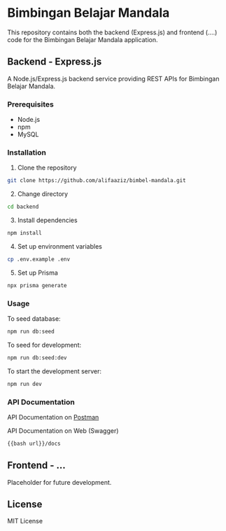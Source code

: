 # Bimbingan Belajar Mandala

This repository contains both the backend (Express.js) and frontend (....) code for the Bimbingan Belajar Mandala application.

## Backend - Express.js

A Node.js/Express.js backend service providing REST APIs for Bimbingan Belajar Mandala.

### Prerequisites

- Node.js
- npm
- MySQL

### Installation

1. Clone the repository
```bash
git clone https://github.com/alifaaziz/bimbel-mandala.git
```
2. Change directory
```bash
cd backend
```

3. Install dependencies
```bash
npm install
```

4. Set up environment variables
```bash
cp .env.example .env
```

5. Set up Prisma
```bash
npx prisma generate
```

### Usage

To seed database:
```bash
npm run db:seed
```

To seed for development:
```bash
npm run db:seed:dev
```

To start the development server:
```bash
npm run dev
```

### API Documentation

API Documentation on 
[Postman](https://documenter.getpostman.com/view/33519949/2sB2cXA2MZ)

API Documentation on Web (Swagger)
```bash
{{bash url}}/docs
```


## Frontend - ...

Placeholder for future development.

## License

MIT License